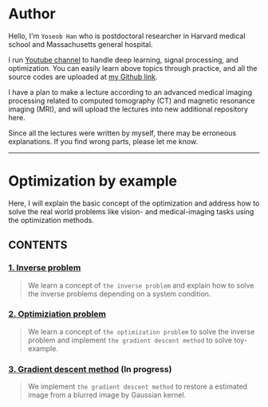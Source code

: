 # Author

Hello, I'm `Yoseob Han` who is postdoctoral researcher in Harvard medical school and Massachusetts general hospital.

I run [Youtube channel](https://www.youtube.com/channel/UCpujNlw4SUpgTU5rrDXH0Jw) to handle deep learning, signal processing, and optimization.
You can easily learn above topics through practice, and all the source codes are uploaded at [my Github link](https://github.com/hanyoseob).

I have a plan to make a lecture according to an advanced medical imaging processing related to computed tomography (CT) and magnetic resonance imaging (MRI), and will upload the lectures into new additional repository here.

Since all the lectures were written by myself, there may be erroneous explanations.
If you find wrong parts, please let me know.

---
# Optimization by example 

Here, I will explain the basic concept of the optimization and address how to solve the real world problems like vision- and medical-imaging tasks using the optimization methods.

## CONTENTS

### [1. Inverse problem](https://github.com/hanyoseob/lecture_optimization/blob/main/chapter01_Inverse_problem.ipynb)
> We learn a concept of `the inverse problem` and explain how to solve the inverse problems depending on a system condition.

### [2. Optimiziation problem](https://github.com/hanyoseob/lecture_optimization/blob/main/chapter02_Optimization_problem.ipynb)
> We learn a concept of `the optimization problem` to solve the inverse problem and implement `the gradient descent method` to solve toy-example.

### [3. Gradient descent method]() (In progress)
> We implement `the gradient descent method` to restore a estimated image from a blurred image by Gaussian kernel.
